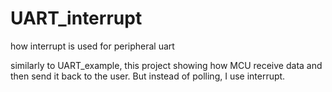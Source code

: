 # UART_interrupt
how interrupt is used for peripheral uart

similarly to UART_example, this project showing how MCU receive data and then send it back to the user. 
But instead of polling, I use interrupt.
